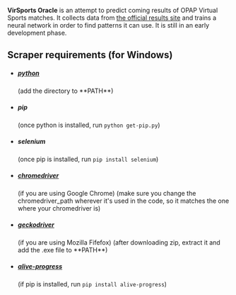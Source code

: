 **VirSports Oracle** is an attempt to predict coming results of OPAP Virtual Sports matches. It collects data from [the official results site](https://virtualsports.opap.gr/virtual-results) and trains a neural network in order to find patterns it can use. It is still in an early development phase.

<h2>Scraper requirements (for Windows)</h2> 
<ul>
<li><h5><a href="https://www.python.org/downloads/">python</a></h5>(add the directory to **PATH**)
<li><h5>pip</h5>(once python is installed, run <code>python get-pip.py</code>)
<li><h5>selenium</h5> (once pip is installed, run <code>pip install selenium</code>)
<li><h5><a href="https://chromedriver.chromium.org/downloads">chromedriver</a></h5>(if you are using Google Chrome) (make sure you change the chromedriver_path wherever it's used in the code, so it matches the one where your chromedriver is)
<li><h5><a href="https://github.com/mozilla/geckodriver/releases">geckodriver</a></h5> (if you are using Mozilla Fifefox) (after downloading zip, extract it and add the .exe file to **PATH**)
<li><h5><a href="https://github.com/rsalmei/alive-progress">alive-progress</a></h5> (if pip is installed, run <code>pip install alive-progress</code>)
</ul>

